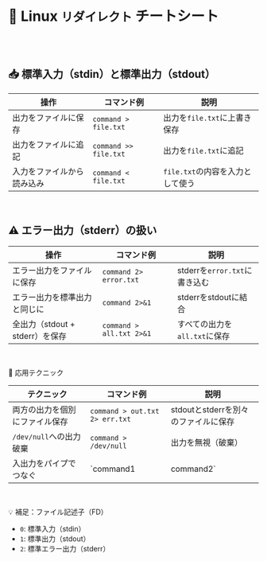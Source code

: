 # 🐧 Linux `リダイレクト` チートシート

<br>
<br>


## 📥 標準入力（stdin）と標準出力（stdout）

| 操作 | コマンド例 | 説明 |
|---|---|---|
| 出力をファイルに保存 | `command > file.txt` | 出力を`file.txt`に上書き保存 |
| 出力をファイルに追記 | `command >> file.txt` | 出力を`file.txt`に追記 |
| 入力をファイルから読み込み | `command < file.txt` | `file.txt`の内容を入力として使う |

<br>

## ⚠️ エラー出力（stderr）の扱い

| 操作 | コマンド例 | 説明 |
|---|---|---|
| エラー出力をファイルに保存 | `command 2> error.txt` | stderrを`error.txt`に書き込む |
| エラー出力を標準出力と同じに | `command 2>&1` | stderrをstdoutに結合 |
| 全出力（stdout + stderr）を保存 | `command > all.txt 2>&1` | すべての出力を`all.txt`に保存 |


<br>

🔁 応用テクニック

| テクニック | コマンド例 | 説明 |
|---|---|---|
| 両方の出力を個別にファイル保存 | `command > out.txt 2> err.txt` | stdoutとstderrを別々のファイルに保存 |
| `/dev/null`への出力破棄 | `command > /dev/null` | 出力を無視（破棄）|
| 入出力をパイプでつなぐ | `command1 | command2` | `command1`の出力を`command2`の入力に |

<br>

💡 補足：ファイル記述子（FD）

-   `0`: 標準入力（stdin）
-   `1`: 標準出力（stdout）
-   `2`: 標準エラー出力（stderr）

<br>
<br>
